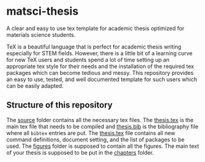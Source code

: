 # matsci-thesis

A clear and easy to use tex template for academic thesis optimized for materials
science students.

TeX is a beautiful language that is perfect for academic thesis writing especially
for STEM fields. However, there is a little bit of a learning curve for new TeX users
and students spend a lot of time setting up an appropriate tex style for their needs
and the installation of the required tex packages which can become tedious and messy.
This repository provides an easy to use, tested, and well documented template for
such users which can be easily adapted.

## Structure of this repository

The [source](source) folder contains all the necessary tex files. The [thesis.tex](source/thesis.tex)
is the main tex file that needs to be compiled and [thesis.bib](source/thesis.bib)
is the bibliography file where all `bibtex` entries are put. The [thesis.tex](source/thesis.tex)
file contains all new command definitions, document setting, and the list of packages
to be used. The [figures](source/figures) folder is supposed to contain all the figures.
The main text of your thesis is supposed to be put in the [chapters](source/chapters)
folder.
